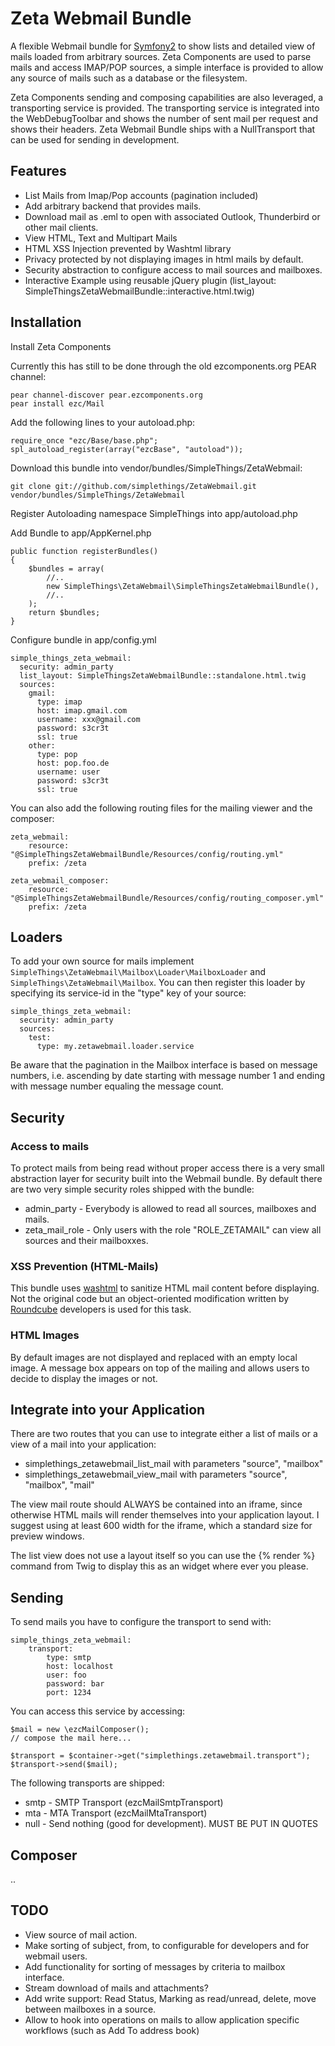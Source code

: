 # Zeta Webmail Bundle

A flexible Webmail bundle for [Symfony2](http://www.symfony.com) to show lists and detailed
view of mails loaded from arbitrary sources. Zeta Components are used to parse mails and
access IMAP/POP sources, a simple interface is provided to allow any source of mails such as
a database or the filesystem.

Zeta Components sending and composing capabilities are also leveraged, a transporting service is provided.
The transporting service is integrated into the WebDebugToolbar and shows the number of sent mail
per request and shows their headers. Zeta Webmail Bundle ships with a NullTransport that can be
used for sending in development.

## Features

* List Mails from Imap/Pop accounts (pagination included)
* Add arbitrary backend that provides mails.
* Download mail as .eml to open with associated Outlook, Thunderbird or other mail clients.
* View HTML, Text and Multipart Mails
* HTML XSS Injection prevented by Washtml library
* Privacy protected by not displaying images in html mails by default.
* Security abstraction to configure access to mail sources and mailboxes.
* Interactive Example using reusable jQuery plugin (list_layout: SimpleThingsZetaWebmailBundle::interactive.html.twig)

## Installation

Install Zeta Components

Currently this has still to be done through the old ezcomponents.org PEAR channel:

    pear channel-discover pear.ezcomponents.org
    pear install ezc/Mail

Add the following lines to your autoload.php:

    require_once "ezc/Base/base.php";
    spl_autoload_register(array("ezcBase", "autoload"));

Download this bundle into vendor/bundles/SimpleThings/ZetaWebmail:

    git clone git://github.com/simplethings/ZetaWebmail.git vendor/bundles/SimpleThings/ZetaWebmail

Register Autoloading namespace SimpleThings into app/autoload.php

Add Bundle to app/AppKernel.php

    public function registerBundles()
    {
        $bundles = array(
            //..
            new SimpleThings\ZetaWebmail\SimpleThingsZetaWebmailBundle(),
            //..
        );
        return $bundles;
    }

Configure bundle in app/config.yml

    simple_things_zeta_webmail:
      security: admin_party
      list_layout: SimpleThingsZetaWebmailBundle::standalone.html.twig
      sources:
        gmail:
          type: imap
          host: imap.gmail.com
          username: xxx@gmail.com
          password: s3cr3t
          ssl: true
        other:
          type: pop
          host: pop.foo.de
          username: user
          password: s3cr3t
          ssl: true

You can also add the following routing files for the mailing viewer and the composer:

    zeta_webmail:
        resource: "@SimpleThingsZetaWebmailBundle/Resources/config/routing.yml"
        prefix: /zeta

    zeta_webmail_composer:
        resource: "@SimpleThingsZetaWebmailBundle/Resources/config/routing_composer.yml"
        prefix: /zeta

## Loaders

To add your own source for mails implement `SimpleThings\ZetaWebmail\Mailbox\Loader\MailboxLoader` and
`SimpleThings\ZetaWebmail\Mailbox`. You can then register this loader by specifying its service-id
in the "type" key of your source:

    simple_things_zeta_webmail:
      security: admin_party
      sources:
        test:
          type: my.zetawebmail.loader.service

Be aware that the pagination in the Mailbox interface is based on message numbers, i.e. ascending
by date starting with message number 1 and ending with message number equaling the message count.

## Security

### Access to mails

To protect mails from being read without proper access there is a very small abstraction layer for security
built into the Webmail bundle. By default there are two very simple security roles shipped with the bundle:

* admin_party - Everybody is allowed to read all sources, mailboxes and mails.
* zeta_mail_role - Only users with the role "ROLE_ZETAMAIL" can view all sources and their mailboxxes.

### XSS Prevention (HTML-Mails)

This bundle uses [washtml](http://ubixis.com/washtml/) to sanitize HTML mail content before displaying.
Not the original code but an object-oriented modification written by [Roundcube](http://www.roundcube.net) developers
is used for this task.

### HTML Images

By default images are not displayed and replaced with an empty local image. A message box appears
on top of the mailing and allows users to decide to display the images or not.

## Integrate into your Application

There are two routes that you can use to integrate either a list of mails or a view of a mail into
your application:

* simplethings_zetawebmail_list_mail with parameters "source", "mailbox"
* simplethings_zetawebmail_view_mail with parameters "source", "mailbox", "mail"

The view mail route should ALWAYS be contained into an iframe, since otherwise HTML mails will render themselves
into your application layout. I suggest using at least 600 width for the iframe, which a standard size
for preview windows.

The list view does not use a layout itself so you can use the {% render %} command from Twig to
display this as an widget where ever you please.

## Sending

To send mails you have to configure the transport to send with:

    simple_things_zeta_webmail:
        transport:
            type: smtp
            host: localhost
            user: foo
            password: bar
            port: 1234

You can access this service by accessing:

    $mail = new \ezcMailComposer();
    // compose the mail here...

    $transport = $container->get("simplethings.zetawebmail.transport");
    $transport->send($mail);

The following transports are shipped:

* smtp - SMTP Transport (ezcMailSmtpTransport)
* mta - MTA Transport (ezcMailMtaTransport)
* null - Send nothing (good for development). MUST BE PUT IN QUOTES

## Composer

..

## TODO

* View source of mail action.
* Make sorting of subject, from, to configurable for developers and for webmail users.
* Add functionality for sorting of messages by criteria to mailbox interface.
* Stream download of mails and attachments?
* Add write support: Read Status, Marking as read/unread, delete, move between mailboxes in a source.
* Allow to hook into operations on mails to allow application specific workflows (such as Add To address book)
